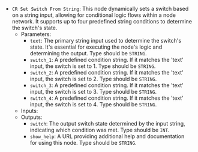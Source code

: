 - `CR Set Switch From String`: This node dynamically sets a switch based on a string input, allowing for conditional logic flows within a node network. It supports up to four predefined string conditions to determine the switch's state.
    - Parameters:
        - `text`: The primary string input used to determine the switch's state. It's essential for executing the node's logic and determining the output. Type should be `STRING`.
        - `switch_1`: A predefined condition string. If it matches the 'text' input, the switch is set to 1. Type should be `STRING`.
        - `switch_2`: A predefined condition string. If it matches the 'text' input, the switch is set to 2. Type should be `STRING`.
        - `switch_3`: A predefined condition string. If it matches the 'text' input, the switch is set to 3. Type should be `STRING`.
        - `switch_4`: A predefined condition string. If it matches the 'text' input, the switch is set to 4. Type should be `STRING`.
    - Inputs:
    - Outputs:
        - `switch`: The output switch state determined by the input string, indicating which condition was met. Type should be `INT`.
        - `show_help`: A URL providing additional help and documentation for using this node. Type should be `STRING`.
